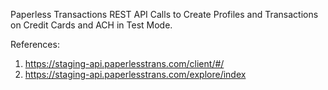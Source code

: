 Paperless Transactions REST API Calls to Create Profiles and Transactions on Credit Cards and ACH in Test Mode.

References:
1. https://staging-api.paperlesstrans.com/client/#/
2. https://staging-api.paperlesstrans.com/explore/index
